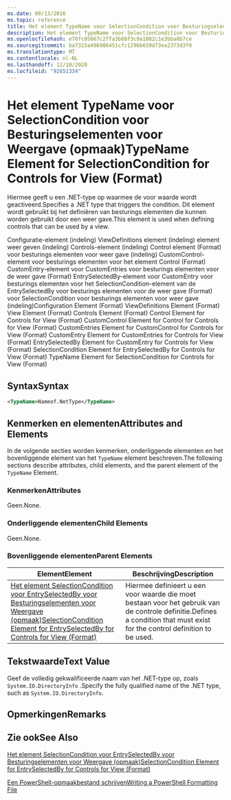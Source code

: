 ```yaml
---
ms.date: 09/13/2016
ms.topic: reference
title: Het element TypeName voor SelectionCondition voor Besturingselementen voor Weergave (opmaak)
description: Het element TypeName voor SelectionCondition voor Besturingselementen voor Weergave (opmaak)
ms.openlocfilehash: e70fc05667c27fa3b68f3c9a1802c1e3bba8b7ce
ms.sourcegitcommit: ba7315a496986451cfc1296b659d73ea2373d3f0
ms.translationtype: MT
ms.contentlocale: nl-NL
ms.lasthandoff: 12/10/2020
ms.locfileid: "92651334"
---
```

# <a name="typename-element-for-selectioncondition-for-controls-for-view-format"></a><span data-ttu-id="7d36a-103">Het element TypeName voor SelectionCondition voor Besturingselementen voor Weergave (opmaak)</span><span class="sxs-lookup"><span data-stu-id="7d36a-103">TypeName Element for SelectionCondition for Controls for View (Format)</span></span>

<span data-ttu-id="7d36a-104">Hiermee geeft u een .NET-type op waarmee de voor waarde wordt geactiveerd.</span><span class="sxs-lookup"><span data-stu-id="7d36a-104">Specifies a .NET type that triggers the condition.</span></span> <span data-ttu-id="7d36a-105">Dit element wordt gebruikt bij het definiëren van besturings elementen die kunnen worden gebruikt door een weer gave.</span><span class="sxs-lookup"><span data-stu-id="7d36a-105">This element is used when defining controls that can be used by a view.</span></span>

<span data-ttu-id="7d36a-106">Configuratie-element (indeling) ViewDefinitions element (indeling) element weer geven (indeling) Controls-element (indeling) Control element (Format) voor besturings elementen voor weer gave (indeling) CustomControl-element voor besturings elementen voor het element Control (Format) CustomEntry-element voor CustomEntries voor besturings elementen voor de weer gave (Format) EntrySelectedBy-element voor CustomEntry voor besturings elementen voor het SelectionCondition-element van de EntrySelectedBy voor besturings elementen voor de weer gave (Format) voor SelectionCondition voor besturings elementen voor weer gave (indeling)</span><span class="sxs-lookup"><span data-stu-id="7d36a-106">Configuration Element (Format) ViewDefinitions Element (Format) View Element (Format) Controls Element (Format) Control Element for Controls for View (Format) CustomControl Element for Control for Controls for View (Format) CustomEntries Element for CustomControl for Controls for View (Format) CustomEntry Element for CustomEntries for Controls for View (Format) EntrySelectedBy Element for CustomEntry for Controls for View (Format) SelectionCondition Element for EntrySelectedBy for Controls for View (Format) TypeName Element for SelectionCondition for Controls for View (Format)</span></span>

## <a name="syntax"></a><span data-ttu-id="7d36a-107">Syntax</span><span class="sxs-lookup"><span data-stu-id="7d36a-107">Syntax</span></span>

```xml
<TypeName>Nameof.NetType</TypeName>

```

## <a name="attributes-and-elements"></a><span data-ttu-id="7d36a-108">Kenmerken en elementen</span><span class="sxs-lookup"><span data-stu-id="7d36a-108">Attributes and Elements</span></span>

<span data-ttu-id="7d36a-109">In de volgende secties worden kenmerken, onderliggende elementen en het bovenliggende element van het `TypeName` element beschreven.</span><span class="sxs-lookup"><span data-stu-id="7d36a-109">The following sections describe attributes, child elements, and the parent element of the `TypeName` Element.</span></span>

### <a name="attributes"></a><span data-ttu-id="7d36a-110">Kenmerken</span><span class="sxs-lookup"><span data-stu-id="7d36a-110">Attributes</span></span>

<span data-ttu-id="7d36a-111">Geen.</span><span class="sxs-lookup"><span data-stu-id="7d36a-111">None.</span></span>

### <a name="child-elements"></a><span data-ttu-id="7d36a-112">Onderliggende elementen</span><span class="sxs-lookup"><span data-stu-id="7d36a-112">Child Elements</span></span>

<span data-ttu-id="7d36a-113">Geen.</span><span class="sxs-lookup"><span data-stu-id="7d36a-113">None.</span></span>

### <a name="parent-elements"></a><span data-ttu-id="7d36a-114">Bovenliggende elementen</span><span class="sxs-lookup"><span data-stu-id="7d36a-114">Parent Elements</span></span>

|<span data-ttu-id="7d36a-115">Element</span><span class="sxs-lookup"><span data-stu-id="7d36a-115">Element</span></span>|<span data-ttu-id="7d36a-116">Beschrijving</span><span class="sxs-lookup"><span data-stu-id="7d36a-116">Description</span></span>|
|-------------|-----------------|
|[<span data-ttu-id="7d36a-117">Het element SelectionCondition voor EntrySelectedBy voor Besturingselementen voor Weergave (opmaak)</span><span class="sxs-lookup"><span data-stu-id="7d36a-117">SelectionCondition Element for EntrySelectedBy for Controls for View (Format)</span></span>](./selectioncondition-element-for-entryselectedby-for-controls-for-view-format.md)|<span data-ttu-id="7d36a-118">Hiermee definieert u een voor waarde die moet bestaan voor het gebruik van de controle definitie.</span><span class="sxs-lookup"><span data-stu-id="7d36a-118">Defines a condition that must exist for the control definition to be used.</span></span>|

## <a name="text-value"></a><span data-ttu-id="7d36a-119">Tekstwaarde</span><span class="sxs-lookup"><span data-stu-id="7d36a-119">Text Value</span></span>

<span data-ttu-id="7d36a-120">Geef de volledig gekwalificeerde naam van het .NET-type op, zoals `System.IO.DirectoryInfo` .</span><span class="sxs-lookup"><span data-stu-id="7d36a-120">Specify the fully qualified name of the .NET type, such as `System.IO.DirectoryInfo`.</span></span>

## <a name="remarks"></a><span data-ttu-id="7d36a-121">Opmerkingen</span><span class="sxs-lookup"><span data-stu-id="7d36a-121">Remarks</span></span>

## <a name="see-also"></a><span data-ttu-id="7d36a-122">Zie ook</span><span class="sxs-lookup"><span data-stu-id="7d36a-122">See Also</span></span>

[<span data-ttu-id="7d36a-123">Het element SelectionCondition voor EntrySelectedBy voor Besturingselementen voor Weergave (opmaak)</span><span class="sxs-lookup"><span data-stu-id="7d36a-123">SelectionCondition Element for EntrySelectedBy for Controls for View (Format)</span></span>](./selectioncondition-element-for-entryselectedby-for-controls-for-view-format.md)

[<span data-ttu-id="7d36a-124">Een PowerShell-opmaakbestand schrijven</span><span class="sxs-lookup"><span data-stu-id="7d36a-124">Writing a PowerShell Formatting File</span></span>](./writing-a-powershell-formatting-file.md)
